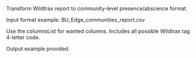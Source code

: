 Transform Wildtrax report to community-level presence/abscence format.

Input format example: BU_Edge_communities_report.csv

Use the columnsList for wanted columns. Includes all possible Wildtrax tag 4-letter code.

Output example provided.
